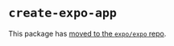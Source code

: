 # `create-expo-app`

This package has [moved to the `expo/expo` repo](https://github.com/expo/expo/tree/main/packages/create-expo-app).
